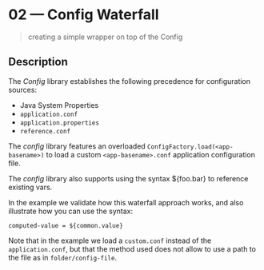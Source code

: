# 02 &mdash; Config Waterfall
> creating a simple wrapper on top of the Config

## Description
The *Config* library establishes the following precedence for configuration sources:
+ Java System Properties
+ `application.conf`
+ `application.properties`
+ `reference.conf`

The *config* library features an overloaded `ConfigFactory.load(<app-basename>)` to load a custom `<app-basename>.conf` application configuration file.

The *config* library also supports using the syntax ${foo.bar} to reference existing vars.

In the example we validate how this waterfall approach works, and also illustrate how you can use the syntax:
```
computed-value = ${common.value}
```

Note that in the example we load a `custom.conf` instead of the `application.conf`, but that the method used does not allow to use a path to the file as in `folder/config-file`.
